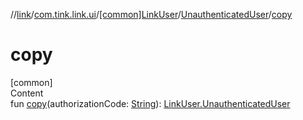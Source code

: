 //[link](../../../index.md)/[com.tink.link.ui](../../index.md)/[[common]LinkUser](../index.md)/[UnauthenticatedUser](index.md)/[copy](copy.md)



# copy  
[common]  
Content  
fun [copy](copy.md)(authorizationCode: [String](https://kotlinlang.org/api/latest/jvm/stdlib/kotlin/-string/index.html)): [LinkUser.UnauthenticatedUser](index.md)  



